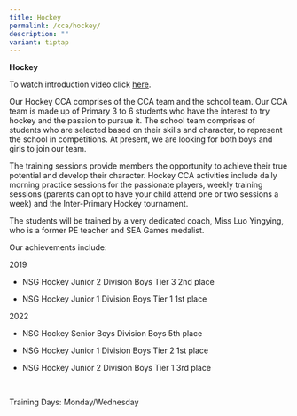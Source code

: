 ```yaml
---
title: Hockey
permalink: /cca/hockey/
description: ""
variant: tiptap
---
```

<p><strong>Hockey</strong> <br></p><p>To watch introduction video click <a href="https://youtu.be/I0aGfGUOGQI" rel="noopener noreferrer nofollow" target="_blank">here</a>. <br></p><p>Our Hockey CCA comprises of the CCA team and the school team. Our CCA team is made up of Primary 3 to 6 students who have the interest to try hockey and the passion to pursue it. The school team comprises of students who are selected based on their skills and character, to represent the school in competitions. At present, we are looking for both boys and girls to join our team. <br></p><p>The training sessions provide members the opportunity to achieve their true potential and develop their character. Hockey CCA activities include daily morning practice sessions for the passionate players, weekly training sessions (parents can opt to have your child attend one or two sessions a week) and the Inter-Primary Hockey tournament. <br></p><p>The students will be trained by a very dedicated coach, Miss Luo Yingying, who is a former PE teacher and SEA Games medalist. <br></p><p>Our achievements include: <br></p><p>2019</p><ul><li><p>NSG Hockey Junior 2 Division Boys Tier 3 2nd place</p></li><li><p>NSG Hockey Junior 1 Division Boys Tier 1 1st place</p></li></ul><p>2022</p><ul><li><p>NSG Hockey Senior Boys Division Boys 5th place</p></li><li><p>NSG Hockey Junior 1 Division Boys Tier 2 1st place</p></li><li><p>NSG Hockey Junior 2 Division Boys Tier 1 3rd place</p></li></ul><p><br></p><p>Training Days: Monday/Wednesday</p>